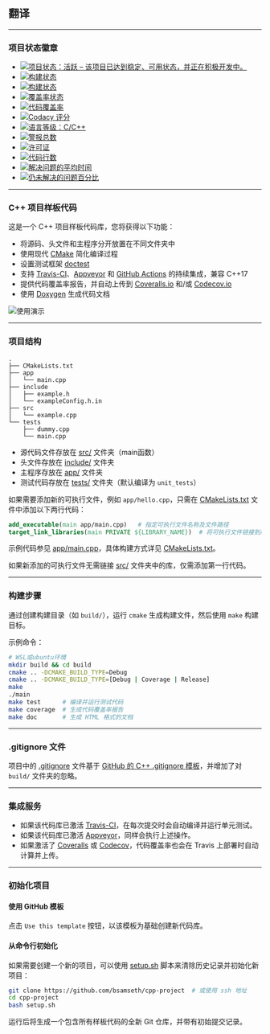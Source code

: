## 翻译

---

### 项目状态徽章

- [![项目状态：活跃 – 该项目已达到稳定、可用状态，并正在积极开发中。](http://www.repostatus.org/badges/latest/active.svg)](http://www.repostatus.org/#active)
- [![构建状态](https://travis-ci.org/bsamseth/cpp-project.svg?branch=master)](https://travis-ci.org/bsamseth/cpp-project)
- [![构建状态](https://ci.appveyor.com/api/projects/status/g9bh9kjl6ocvsvse/branch/master?svg=true)](https://ci.appveyor.com/project/bsamseth/cpp-project/branch/master)
- [![覆盖率状态](https://coveralls.io/repos/github/bsamseth/cpp-project/badge.svg?branch=master)](https://coveralls.io/github/bsamseth/cpp-project?branch=master)
- [![代码覆盖率](https://codecov.io/gh/bsamseth/cpp-project/branch/master/graph/badge.svg)](https://codecov.io/gh/bsamseth/cpp-project)
- [![Codacy 评分](https://api.codacy.com/project/badge/Grade/eb004322b0d146239a57eb242078e179)](https://www.codacy.com/app/bsamseth/cpp-project?utm_source=github.com&amp;utm_medium=referral&amp;utm_content=bsamseth/cpp-project&amp;utm_campaign=Badge_Grade)
- [![语言等级：C/C++](https://img.shields.io/lgtm/grade/cpp/g/bsamseth/cpp-project.svg?logo=lgtm&logoWidth=18)](https://lgtm.com/projects/g/bsamseth/cpp-project/context:cpp)
- [![警报总数](https://img.shields.io/lgtm/alerts/g/bsamseth/cpp-project.svg?logo=lgtm&logoWidth=18)](https://lgtm.com/projects/g/bsamseth/cpp-project/alerts/)
- [![许可证](https://img.shields.io/badge/license-Unlicense-blue.svg)](https://github.com/bsamseth/cpp-project/blob/master/LICENSE)
- [![代码行数](https://tokei.rs/b1/github/bsamseth/cpp-project)](https://github.com/Aaronepower/tokei)
- [![解决问题的平均时间](http://isitmaintained.com/badge/resolution/bsamseth/cpp-project.svg)](http://isitmaintained.com/project/bsamseth/cpp-project "解决问题的平均时间")
- [![仍未解决的问题百分比](http://isitmaintained.com/badge/open/bsamseth/cpp-project.svg)](http://isitmaintained.com/project/bsamseth/cpp-project "仍未解决的问题百分比")

---

### C++ 项目样板代码

这是一个 C++ 项目样板代码库，您将获得以下功能：

- 将源码、头文件和主程序分开放置在不同文件夹中
- 使用现代 [CMake](https://cmake.org/) 简化编译过程
- 设置测试框架 [doctest](https://github.com/onqtam/doctest)
- 支持 [Travis-CI](https://travis-ci.org/)、[Appveyor](https://www.appveyor.com) 和 [GitHub Actions](https://github.com/features/actions) 的持续集成，兼容 C++17
- 提供代码覆盖率报告，并自动上传到 [Coveralls.io](https://coveralls.io/) 和/或 [Codecov.io](https://codecov.io)
- 使用 [Doxygen](http://www.stack.nl/~dimitri/doxygen/) 生成代码文档

![使用演示](https://i.imgur.com/foymVfy.gif)

---

### 项目结构

```text
.
├── CMakeLists.txt
├── app
│   └── main.cpp
├── include
│   ├── example.h
│   └── exampleConfig.h.in
├── src
│   └── example.cpp
└── tests
    ├── dummy.cpp
    └── main.cpp
```

- 源代码文件存放在 [src/](src/) 文件夹（main函数）
- 头文件存放在 [include/](include/) 文件夹
- 主程序存放在 [app/](app/) 文件夹
- 测试代码存放在 [tests/](tests/) 文件夹（默认编译为 `unit_tests`）

如果需要添加新的可执行文件，例如 `app/hello.cpp`，只需在 [CMakeLists.txt](CMakeLists.txt) 文件中添加以下两行代码：

```cmake
add_executable(main app/main.cpp)   # 指定可执行文件名称及文件路径
target_link_libraries(main PRIVATE ${LIBRARY_NAME})  # 将可执行文件链接到库文件
```

示例代码参见 [app/main.cpp](app/main.cpp)，具体构建方式详见 [CMakeLists.txt](CMakeLists.txt)。

如果新添加的可执行文件无需链接 [src/](src/) 文件夹中的库，仅需添加第一行代码。

---

### 构建步骤

通过创建构建目录（如 `build/`），运行 `cmake` 生成构建文件，然后使用 `make` 构建目标。

示例命令：

```bash
# WSL或ubuntu环境
mkdir build && cd build
cmake .. -DCMAKE_BUILD_TYPE=Debug
cmake .. -DCMAKE_BUILD_TYPE=[Debug | Coverage | Release]
make
./main
make test      # 编译并运行测试代码
make coverage  # 生成代码覆盖率报告
make doc       # 生成 HTML 格式的文档
```

---

### .gitignore 文件

项目中的 [.gitignore](.gitignore) 文件基于 [GitHub 的 C++ .gitignore 模板](https://github.com/github/gitignore/blob/master/C%2B%2B.gitignore)，并增加了对 `build/` 文件夹的忽略。

---

### 集成服务

- 如果该代码库已激活 [Travis-CI](https://travis-ci.org/)，在每次提交时会自动编译并运行单元测试。
- 如果该代码库已激活 [Appveyor](https://www.appveyor.com)，同样会执行上述操作。
- 如果激活了 [Coveralls](https://coveralls.io) 或 [Codecov](https://codecov.io)，代码覆盖率也会在 Travis 上部署时自动计算并上传。

---

### 初始化项目

#### 使用 GitHub 模板

点击 `Use this template` 按钮，以该模板为基础创建新代码库。

#### 从命令行初始化

如果需要创建一个新的项目，可以使用 [setup.sh](setup.sh) 脚本来清除历史记录并初始化新项目：

```bash
git clone https://github.com/bsamseth/cpp-project  # 或使用 ssh 地址
cd cpp-project
bash setup.sh
```

运行后将生成一个包含所有样板代码的全新 Git 仓库，并带有初始提交记录。